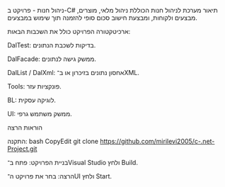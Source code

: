 ניהול חנות - פרויקט ב-C#
תיאור
מערכת לניהול חנות הכוללת ניהול מלאי, מוצרים, מבצעים ולקוחות, ומבצעת חישוב סכום סופי להזמנה תוך שימוש במבצעים.

ארכיטקטורה
הפרויקט כולל את השכבות הבאות:


DalTest: בדיקות לשכבת הנתונים.


DalFacade: ממשק גישה לנתונים.


DalList / DalXml: אחסון נתונים בזיכרון או ב־XML.


Tools: פונקציות עזר.


BL: לוגיקה עסקית.


UI: ממשק משתמש גרפי.


הוראות הרצה

התקנה:
bash
CopyEdit
git clone https://github.com/mirilevi2005/c-.net-Project.git


בניית הפרויקט: פתח ב־Visual Studio ולחץ Build.


הרצה: בחר את פרויקט ה־UI ולחץ Start.
